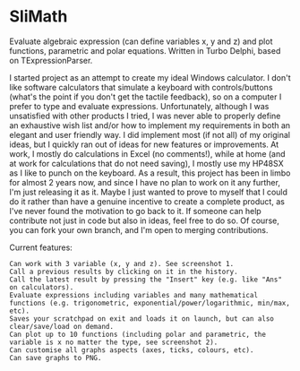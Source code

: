 # SliMath
Evaluate algebraic expression (can define variables x, y and z) and plot functions, parametric and polar equations. Written in Turbo Delphi, based on TExpressionParser.

I started project as an attempt to create my ideal Windows calculator. I don't like software calculators that simulate a keyboard with controls/buttons (what's the point if you don't get the tactile feedback), so on a computer I prefer to type and evaluate expressions.
Unfortunately, although I was unsatisfied with other products I tried, I was never able to properly define an exhaustive wish list and/or how to implement my requirements in both an elegant and user friendly way. I did implement most (if not all) of my original ideas, but I quickly ran out of ideas for new features or improvements.
At work, I mostly do calculations in Excel (no comments!), while at home (and at work for calculations that do not need saving), I mostly use my HP48SX as I like to punch on the keyboard.
As a result, this project has been in limbo for almost 2 years now, and since I have no plan to work on it any further, I'm just releasing it as it. Maybe I just wanted to prove to myself that I could do it rather than have a genuine incentive to create a complete product, as I've never found the motivation to go back to it.
If someone can help contribute not just in code but also in ideas, feel free to do so. Of course, you can fork your own branch, and I'm open to merging contributions.

Current features:

    Can work with 3 variable (x, y and z). See screenshot 1.
    Call a previous results by clicking on it in the history.
    Call the latest result by pressing the "Insert" key (e.g. like "Ans" on calculators).
    Evaluate expressions including variables and many mathematical functions (e.g. trigonometric, exponential/power/logarithmic, min/max, etc).
    Saves your scratchpad on exit and loads it on launch, but can also clear/save/load on demand.
    Can plot up to 10 functions (including polar and parametric, the variable is x no matter the type, see screenshot 2).
    Can customise all graphs aspects (axes, ticks, colours, etc).
    Can save graphs to PNG.
